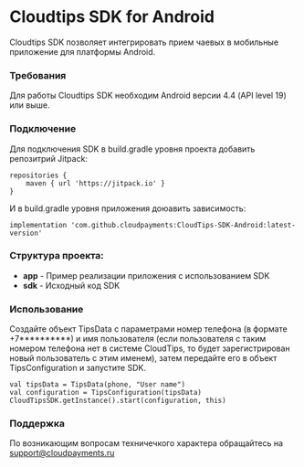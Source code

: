 # Cloudtips SDK for Android 

Cloudtips SDK позволяет интегрировать прием чаевых в мобильные приложение для платформы Android.

### Требования
Для работы Cloudtips SDK необходим Android версии 4.4 (API level 19) или выше.

### Подключение
Для подключения SDK в build.gradle уровня проекта добавить репозитрий Jitpack:

```
repositories {
	maven { url 'https://jitpack.io' }
}
```
И в build.gradle уровня приложения доюавить зависимость:

```
implementation 'com.github.cloudpayments:CloudTips-SDK-Android:latest-version'
```
### Структура проекта:

* **app** - Пример реализации приложения с использованием SDK
* **sdk** - Исходный код SDK

### Использование

Создайте объект TipsData с параметрами номер телефона (в формате +7**********) и имя пользователя (если пользователя с таким номером телефона нет в системе CloudTips, то будет зарегистрирован новый пользователь с этим именем), затем передайте его в объект TipsConfiguration и запустите SDK. 

```
val tipsData = TipsData(phone, "User name")
val configuration = TipsConfiguration(tipsData)
CloudTipsSDK.getInstance().start(configuration, this)
```

### Поддержка

По возникающим вопросам техничечкого характера обращайтесь на support@cloudpayments.ru
